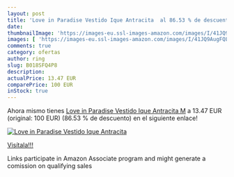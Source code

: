 ```yaml
---
layout: post
title: 'Love in Paradise Vestido Ique Antracita  al 86.53 % de descuento'
date: 
thumbnailImage: 'https://images-eu.ssl-images-amazon.com/images/I/41JQ9AugFQL._SL200_.jpg'
images: [ 'https://images-eu.ssl-images-amazon.com/images/I/41JQ9AugFQL._SL200_.jpg' ]
comments: true
category: ofertas
author: ring
slug: B018SFQ4P8
description:
actualPrice: 13.47 EUR
comparePrice: 100 EUR
inStock: true
---
```


Ahora mismo tienes [Love in Paradise Vestido Ique Antracita M](https://www.amazon.es/dp/B018SFQ4P8/?tag=tolees-21) a 13.47 EUR (original: 100 EUR) (86.53 %  de descuento) en el siguiente enlace!

[![Love in Paradise Vestido Ique Antracita ](https://images-eu.ssl-images-amazon.com/images/I/41JQ9AugFQL._SL200_.jpg)](https://www.amazon.es/dp/B018SFQ4P8/?tag=tolees-21)

[Visítala!!!](https://www.amazon.es/dp/B018SFQ4P8/?tag=tolees-21)

Links participate in Amazon Associate program and might generate a comission on qualifying sales

